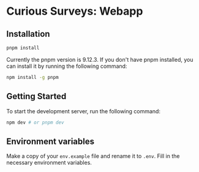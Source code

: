 # Curious Surveys: Webapp

## Installation

```bash
pnpm install
```

Currently the pnpm version is 9.12.3. If you don't have pnpm installed, you can install it by running the following command:

```bash
npm install -g pnpm
```

## Getting Started

To start the development server, run the following command:

```bash
npm dev # or pnpm dev
```

## Environment variables

Make a copy of your `env.example` file and rename it to `.env`. Fill in the necessary environment variables.
